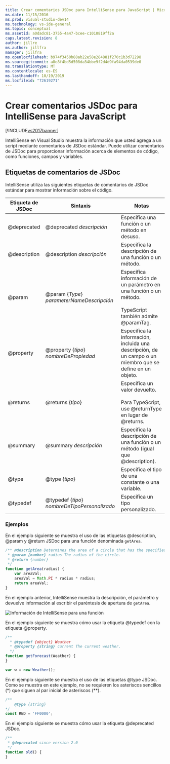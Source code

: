 ```yaml
---
title: Crear comentarios JSDoc para IntelliSense para JavaScript | Microsoft Docs
ms.date: 11/15/2016
ms.prod: visual-studio-dev14
ms.technology: vs-ide-general
ms.topic: conceptual
ms.assetid: a0dadc81-3755-4a47-bcee-c1010819ff2a
caps.latest.revision: 8
author: jillre
ms.author: jillfra
manager: jillfra
ms.openlocfilehash: b974f3450b88ab22e58e284881f270c1b3d72298
ms.sourcegitcommit: a8e8f4bd5d508da34bbe9f2d4d9fa94da0539de0
ms.translationtype: MT
ms.contentlocale: es-ES
ms.lasthandoff: 10/19/2019
ms.locfileid: "72619271"
---
```

# <a name="create-jsdoc-comments-for-javascript-intellisense"></a>Crear comentarios JSDoc para IntelliSense para JavaScript
[!INCLUDE[vs2017banner](../includes/vs2017banner.md)]

IntelliSense en Visual Studio muestra la información que usted agrega a un script mediante comentarios de JSDoc estándar. Puede utilizar comentarios de JSDoc para proporcionar información acerca de elementos de código, como funciones, campos y variables.

## <a name="jsdoc-comment-tags"></a>Etiquetas de comentarios de JSDoc
 IntelliSense utiliza las siguientes etiquetas de comentarios de JSDoc estándar para mostrar información sobre el código.

|  Etiqueta de JSDoc   |                       Sintaxis                        |                                                     Notas                                                      |
|--------------|-----------------------------------------------------|----------------------------------------------------------------------------------------------------------------|
| @deprecated  |              @deprecated *descripción*              |                                   Especifica una función o un método en desuso.                                   |
| @description |             @description *descripción*              |                              Especifica la descripción de una función o un método.                               |
|    @param    | @param {*Type*} *parameterName*<em>Descripción</em> | Especifica información de un parámetro en una función o un método.<br /><br /> TypeScript también admite @paramTag. |
|  @property   |          @property {*tipo*} *nombreDePropiedad*          |   Especifica la información, incluida una descripción, de un campo o un miembro que se define en un objeto.    |
|   @returns   |                  @returns {*tipo*}                  |           Especifica un valor devuelto.<br /><br /> Para TypeScript, use @returnType en lugar de @returns.           |
|   @summary   |               @summary *descripción*                |                   Especifica la descripción de una función o un método (igual que @description).                   |
|    @type     |                   @type {*tipo*}                    |                                Especifica el tipo de una constante o una variable.                                |
|   @typedef   |         @typedef {*tipo*} *nombreDeTipoPersonalizado*          |                                            Especifica un tipo personalizado.                                            |

### <a name="examples"></a>Ejemplos
 En el ejemplo siguiente se muestra el uso de las etiquetas @description, @param y @return JSDoc para una función denominada `getArea`.

```javascript
/** @description Determines the area of a circle that has the specified radius parameter.
 * @param {number} radius The radius of the circle.
 * @return {number}
 */
function getArea(radius) {
    var areaVal;
    areaVal = Math.PI * radius * radius;
    return areaVal;
}
```

 En el ejemplo anterior, IntelliSense muestra la descripción, el parámetro y devuelve información al escribir el paréntesis de apertura de `getArea`.

 ![Información de IntelliSense para una función](../ide/media/js-intellisense-jsdoc-comments.png "JS_IntelliSense_JSDoc_Comments")

 En el ejemplo siguiente se muestra cómo usar la etiqueta @typedef con la etiqueta @property.

```javascript
/**
  * @typedef {object} Weather
  * @property {string} current The current weather.
  */
function getForecast(Weather) {
}

var w = new Weather();
```

 En el ejemplo siguiente se muestra el uso de las etiquetas @type JSDoc. Como se muestra en este ejemplo, no se requieren los asteriscos sencillos (*) que siguen al par inicial de asteriscos (\*\*).

```javascript
/**
    @type {string}
*/
const RED = 'FF0000';

```

 En el ejemplo siguiente se muestra cómo usar la etiqueta @deprecated JSDoc.

```javascript
/**
 * @deprecated since version 2.0
 */
function old() {
}
```
